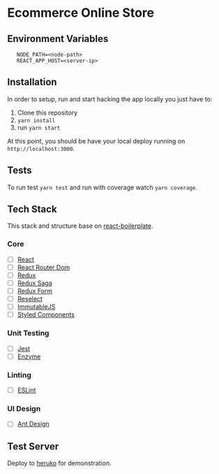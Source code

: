# Ecommerce Online Store

## Environment Variables
 ```env
	NODE_PATH=<node-path>
	REACT_APP_HOST=<server-ip>
 ```

## Installation
In order to setup, run and start hacking the app locally you just have to:

1. Clone this repository
2. `yarn install`
3. run `yarn start`

At this point, you should be have your local deploy running on `http://localhost:3000`.

## Tests
To run test `yarn test` and run with coverage watch `yarn coverage`.

## Tech Stack

This stack and structure base on [react-boilerplate](https://github.com/react-boilerplate/react-boilerplate).

### Core

- [ ] [React](https://facebook.github.io/react/)
- [ ] [React Router Dom](https://github.com/ReactTraining/react-router/tree/master/packages/react-router-dom)
- [ ] [Redux](http://redux.js.org/)
- [ ] [Redux Saga](https://redux-saga.github.io/redux-saga/)
- [ ] [Redux Form](https://redux-form.com/)
- [ ] [Reselect](https://github.com/reactjs/reselect)
- [ ] [ImmutableJS](https://facebook.github.io/immutable-js/)
- [ ] [Styled Components](https://github.com/styled-components/styled-components)

### Unit Testing

- [ ] [Jest](http://facebook.github.io/jest/)
- [ ] [Enzyme](http://airbnb.io/enzyme/)

### Linting

- [ ] [ESLint](http://eslint.org/)

### UI Design

- [ ] [Ant Design](https://ant.design/docs/react/introduce)

## Test Server
Deploy to [heruko]( https://ecommerce-online-store.herokuapp.com/ ) for demonstration.